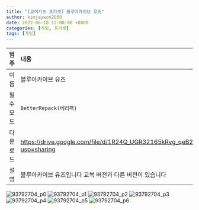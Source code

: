 ```yaml
---
title: "[코이카츠 프리셋] 블루아카이브 유즈"
author: kimjaywon2000
date: 2022-06-18 12:00:00 +0800
categories: [게임, 프리셋]
tags: [게임]
---
```


| 범주             | 내용            |
|:----------------|:---------------|
| 이름             | 블루아카이브 유즈  |
| 필수 모드         | `BetterRepack(베리팩)`       |
| 다운로드          | <https://drive.google.com/file/d/1R24Q_UGR32165kRvg_qeB27zjBhA8C57/view?usp=sharing> |
| 설명             | 블루아카이브 유즈입니다 교복 버전과 다른 버전이 있습니다   |

![93792704_p0](https://user-images.githubusercontent.com/76558033/174465635-e5ea97de-21a5-491b-a498-0a1e7f3c4649.png)
![93792704_p1](https://user-images.githubusercontent.com/76558033/174465636-78d46331-e85a-4b1b-9dee-e2c246ef4b26.png)
![93792704_p2](https://user-images.githubusercontent.com/76558033/174465637-2c9a1d63-8ab4-4f99-b175-b8d45e0cbf00.png)
![93792704_p3](https://user-images.githubusercontent.com/76558033/174465641-b344712e-d71c-4192-8444-6e64ab6d6c65.png)
![93792704_p4](https://user-images.githubusercontent.com/76558033/174465642-2df7ce54-ca90-4157-bf65-715eb9a2019f.png)
![93792704_p5](https://user-images.githubusercontent.com/76558033/174465645-be039f9a-6400-4e37-9ea9-a2aa099d629f.png)
![93792704_p6](https://user-images.githubusercontent.com/76558033/174465647-5a9ec199-2b51-45ac-8177-30d7636c1643.png)

